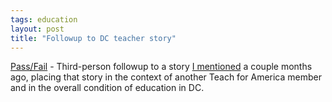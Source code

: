 ```yaml
---
tags: education
layout: post
title: "Followup to DC teacher story"
---
```




<a href="http://www.washingtonpost.com/wp-dyn/articles/A6160-2003Apr1.html">Pass/Fail</a> - Third-person followup to a story <a href="/2003/02/15/scary_teacher_story.html">I mentioned</a> a couple months ago, placing that story in the context of another Teach for America member and in the overall condition of education in DC.


